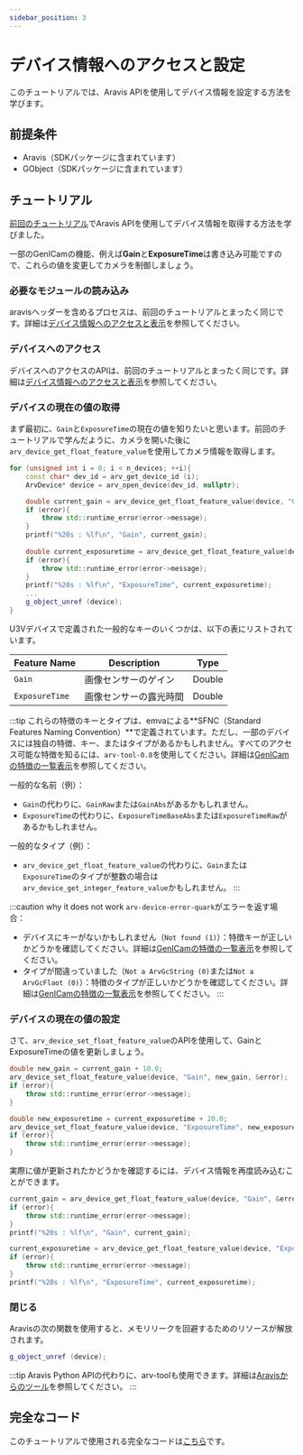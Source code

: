 ```yaml
---
sidebar_position: 3
---
```


# デバイス情報へのアクセスと設定

このチュートリアルでは、Aravis APIを使用してデバイス情報を設定する方法を学びます。

## 前提条件

* Aravis（SDKパッケージに含まれています）
* GObject（SDKパッケージに含まれています）

## チュートリアル

[前回のチュートリアル](./obtain-device-info)でAravis APIを使用してデバイス情報を取得する方法を学びました。

一部のGenICamの機能、例えば**Gain**と**ExposureTime**は書き込み可能ですので、これらの値を変更してカメラを制御しましょう。

### 必要なモジュールの読み込み

aravisヘッダーを含めるプロセスは、前回のチュートリアルとまったく同じです。詳細は[デバイス情報へのアクセスと表示](./obtain-device-info)を参照してください。

### デバイスへのアクセス

デバイスへのアクセスのAPIは、前回のチュートリアルとまったく同じです。詳細は[デバイス情報へのアクセスと表示](./obtain-device-info)を参照してください。

### デバイスの現在の値の取得

まず最初に、`Gain`と`ExposureTime`の現在の値を知りたいと思います。前回のチュートリアルで学んだように、カメラを開いた後に`arv_device_get_float_feature_value`を使用してカメラ情報を取得します。

```c++
for (unsigned int i = 0; i < n_devices; ++i){
    const char* dev_id = arv_get_device_id (i);
    ArvDevice* device = arv_open_device(dev_id, nullptr);

    double current_gain = arv_device_get_float_feature_value(device, "Gain", &error);
    if (error){
        throw std::runtime_error(error->message);
    }
    printf("%20s : %lf\n", "Gain", current_gain);
    
    double current_exposuretime = arv_device_get_float_feature_value(device, "ExposureTime", &error);
    if (error){
        throw std::runtime_error(error->message);
    }
    printf("%20s : %lf\n", "ExposureTime", current_exposuretime);
    ...
    g_object_unref (device);
}
```

U3Vデバイスで定義された一般的なキーのいくつかは、以下の表にリストされています。

| Feature Name | Description | Type |
| --------   | ------- | ------- |
| `Gain` | 画像センサーのゲイン | Double |
| `ExposureTime` | 画像センサーの露光時間 | Double | 

:::tip
これらの特徴のキーとタイプは、emvaによる**SFNC（Standard Features Naming Convention）**で定義されています。ただし、一部のデバイスには独自の特徴、キー、またはタイプがあるかもしれません。すべてのアクセス可能な特徴を知るには、`arv-tool-0.8`を使用してください。詳細は[GenICamの特徴の一覧表示](../../external/aravis/arv-tools)を参照してください。

一般的な名前（例）：
* `Gain`の代わりに、`GainRaw`または`GainAbs`があるかもしれません。
* `ExposureTime`の代わりに、`ExposureTimeBaseAbs`または`ExposureTimeRaw`があるかもしれません。

一般的なタイプ（例）：
* `arv_device_get_float_feature_value`の代わりに、`Gain`または`ExposureTime`のタイプが整数の場合は`arv_device_get_integer_feature_value`かもしれません。
:::

:::caution why it does not work
`arv-device-error-quark`がエラーを返す場合：
* デバイスにキーがないかもしれません（`Not found (1)`）：特徴キーが正しいかどうかを確認してください。詳細は[GenICamの特徴の一覧表示](../../external/aravis/arv-tools)を参照してください。
* タイプが間違っていました（`Not a ArvGcString (0)`または`Not a ArvGcFlaot (0)`）：特徴のタイプが正しいかどうかを確認してください。詳細は[GenICamの特徴の一覧表示](../../external/aravis/arv-tools)を参照してください。
:::

### デバイスの現在の値の設定

さて、`arv_device_set_float_feature_value`のAPIを使用して、GainとExposureTimeの値を更新しましょう。

```c++
double new_gain = current_gain + 10.0;
arv_device_set_float_feature_value(device, "Gain", new_gain, &error);
if (error){
    throw std::runtime_error(error->message);
}

double new_exposuretime = current_exposuretime + 20.0;
arv_device_set_float_feature_value(device, "ExposureTime", new_exposuretime, &error);
if (error){
    throw std::runtime_error(error->message);
}
```

実際に値が更新されたかどうかを確認するには、デバイス情報を再度読み込むことができます。

```c++
current_gain = arv_device_get_float_feature_value(device, "Gain", &error);
if (error){
    throw std::runtime_error(error->message);
}
printf("%20s : %lf\n", "Gain", current_gain);

current_exposuretime = arv_device_get_float_feature_value(device, "ExposureTime", &error);
if (error){
    throw std::runtime_error(error->message);
}
printf("%20s : %lf\n", "ExposureTime", current_exposuretime);
```

### 閉じる

Aravisの次の関数を使用すると、メモリリークを回避するためのリソースが解放されます。

```c++
g_object_unref (device);
```

:::tip
Aravis Python APIの代わりに、arv-toolも使用できます。詳細は[Aravisからのツール](../../external/aravis/arv-tools.md)を参照してください。
:::

## 完全なコード

このチュートリアルで使用される完全なコードは[こちら](https://github.com/Sensing-Dev/tutorials/blob/main/cpp/src/tutorial0_set_device_info.cpp)です。
